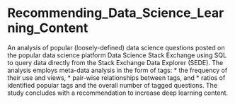 # Recommending_Data_Science_Learning_Content
An analysis of popular (loosely-defined) data science questions posted on the popular data science platform Data Science Stack Exchange using SQL to query data directly from the Stack Exchange Data Explorer (SEDE).  The analysis employs meta-data analysis in the form of tags: * the frequency of their use and views, * pair-wise relationships between tags, and * ratios of identified popular tags and the overall number of tagged questions.  The study concludes with a recommendation to increase deep learning content.
